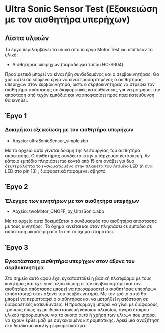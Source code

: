 # Ultra Sonic Sensor Test (Εξοικειώση με τον αισθητήρα υπερήχων)

## Λίστα υλικών

Το έργο περιλαμβάνει τα υλικά από το έργο Motor Test και επιπλέον το υλικό:
* Αισθητήρας υπερήχων (παράδειγμα τύπου HC-SR04)

Προαιρετικά μπορεί να είναι ήδη συνδεδεμένος και ο σερβοκινητήρας. Θα χρειαστεί σε επόμενο έργο να είναι προσαρτημένος ο αισθητήρας υπερήχων στον σερβοκινητήρα, ώστε ο σερβοκινητήρας να στρέφει τον αισθητήρα απόστασης σε διαφορετικές κατευθύνσεις, για να μετρήσει την απόσταση από τυχόν εμπόδια και να αποφασίσει προς ποια κατεύθυνση θα κινηθεί. 

## Έργο 1

### Δοκιμή και εξοικείωση με τον αισθητήρα υπερήχων

* Αρχείο: ultraSonicSensor_simple.abp

Με το αρχείο αυτό γίνεται δοκιμή της λειτουργίας του αισθητήρα απόστασης. Ο αισθητήρας συνδέεται στην υπάρχουσα κατασκευή. Αν κάποιο εμπόδιο πλησιάσει πιο κοντά από 15 cm ανάβει για δυο δευτερόλεπτα το ενσωματωμένο στην πλακέτα του Arduino LED (ή ένα LED στο pin 13) , διαφορετικά παραμένει σβηστό.

## Έργο 2

### Έλεγχος των κινητήρων με τον αισθητήρα υπερήχων

* Αρχείο: twoMotor_ONOFF_by_UltraSonic.abp

Με το αρχείο αυτό δοκιμάζεται ο συνδυασμός του αισθητήρα απόστασης με τους κινητήρες. Το όχημα κινείται και όταν πλησιάσει σε εμπόδιο σε απόσταση μικρότερη από 15 cm το όχημα σταματάει. 

## Έργο 3

### Εγκατάσταση αισθητήρα υπερήχων στον άξονα του σερβοκινητήρα

Στο σημείο αυτό αφού έχει εγκατασταθεί η βασική πλατφόρμα με τους κινητήρες και έχει γίνει εξοικείωση με τον σερβοκινητήρα και τον αισθητήρα απόστασης μπορεί να προσαρμοστεί ο αισθητήρας υπερήχων (απόστασης) στον άξονα του σερβοκινητήρα. Με τον τρόπο αυτό θα μπορεί να περιστραφεί ο αισθητήρας και να μετρήθεί η απόσταση σε διαφορετικές κατευθύνσεις. 
Η προσαρμογή μπορεί να γίνει με διάφορους τρόπους όπως πχ με ιδιοκατασκευή κάποιου πλαισίου, αγορά έτοιμου υλικού προορισμένου για το σκοπό αυτό ή χρήση των υλικών που μπορεί να έχουν έρθει μαζί με συγκεκριμένο κιτ ρομποτικής. Αρκεί μια αναζήτηση στο διαδίκτυο και λίγη εφευρετικότητα...
